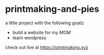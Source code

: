 # printmaking-and-pies

a little project with the following goalz:
- build a website for my *MOM* 
- learn wordpress

check out live at https://printmaking.xyz